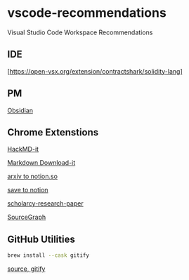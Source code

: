 # vscode-recommendations
Visual Studio Code Workspace Recommendations

## IDE 



[https://open-vsx.org/extension/contractshark/solidity-lang]

## PM

[Obsidian](https://obsidian.md/)

## Chrome Extenstions

[HackMD-it](https://chrome.google.com/webstore/detail/hackmd-it/cnephjboabhkldgfpdokefccdofncdjh) <br>
 
[Markdown Download-it](https://chrome.google.com/webstore/detail/markdownload-markdown-web/pcmpcfapbekmbjjkdalcgopdkipoggdi) <br>

[arxiv to notion.so](https://chrome.google.com/webstore/detail/arxiv-to-notion/bgkglfpmfopkikgchgdmkppjebbhincc/related?hl=en-US) <br>

[save to notion](https://chrome.google.com/webstore/detail/save-to-notion/ldmmifpegigmeammaeckplhnjbbpccmm/related?hl=en-US) <br>

[scholarcy-research-paper](https://chrome.google.com/webstore/detail/scholarcy-research-paper/oekgknkmgmaehhpegfeioenikocgbcib?hl=en-US) <br>

[SourceGraph](https://chrome.google.com/webstore/detail/sourcegraph/dgjhfomjieaadpoljlnidmbgkdffpack) <br>

## GitHub Utilities

```sh
brew install --cask gitify
```

[source, gitify](https://github.com/manosim/gitify)
